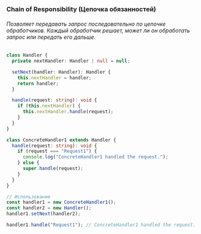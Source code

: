 ### Chain of Responsibility (Цепочка обязанностей)

###### Позволяет передавать запрос последовательно по цепочке обработчиков. Каждый обработчик решает, может ли он обработать запрос или передать его дальше.

```ts
class Handler {
  private nextHandler: Handler | null = null;

  setNext(handler: Handler): Handler {
    this.nextHandler = handler;
    return handler;
  }

  handle(request: string): void {
    if (this.nextHandler) {
      this.nextHandler.handle(request);
    }
  }
}

class ConcreteHandler1 extends Handler {
  handle(request: string): void {
    if (request === "Request1") {
      console.log("ConcreteHandler1 handled the request.");
    } else {
      super.handle(request);
    }
  }
}

// Использование
const handler1 = new ConcreteHandler1();
const handler2 = new Handler();
handler1.setNext(handler2);

handler1.handle("Request1"); // ConcreteHandler1 handled the request.
```
